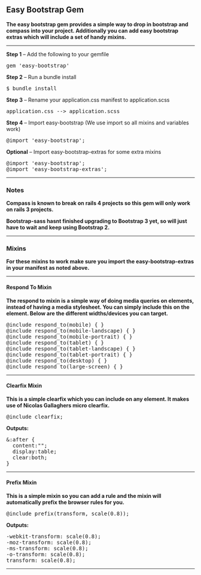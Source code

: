 ## Easy Bootstrap Gem

**The easy bootstrap gem provides a simple way to drop in bootstrap and compass into your project. Additionally you can add easy bootstrap extras which will include a set of handy mixins.**

***

**Step 1** – Add the following to your gemfile

<pre>
gem 'easy-bootstrap'
</pre>

**Step 2** – Run a bundle install

<pre>
$ bundle install
</pre>

**Step 3** – Rename your application.css manifest to application.scss

<pre>
application.css --> application.scss
</pre>

**Step 4** – Import easy-bootstrap (We use import so all mixins and variables work)

<pre>
@import 'easy-bootstrap';
</pre>

**Optional** – Import easy-bootstrap-extras for some extra mixins

<pre>
@import 'easy-bootstrap';
@import 'easy-bootstrap-extras';
</pre>

***

### Notes

**Compass is known to break on rails 4 projects so this gem will only work on rails 3 projects.**

**Bootstrap-sass hasnt finished upgrading to Bootstrap 3 yet, so will just have to wait and keep using Bootstrap 2.**

***

### Mixins

**For these mixins to work make sure you import the easy-bootstrap-extras in your manifest as noted above.**

***

#### Respond To Mixin

**The respond to mixin is a simple way of doing media queries on elements, instead of having a media stylesheet. You can simply include this on the element. Below are the different widths/devices you can target.**

<pre>
@include respond_to(mobile) { }
@include respond_to(mobile-landscape) { }
@include respond_to(mobile-portrait) { }
@include respond_to(tablet) { }
@include respond_to(tablet-landscape) { }
@include respond_to(tablet-portrait) { }
@include respond_to(desktop) { }
@include respond_to(large-screen) { }
</pre>

***

#### Clearfix Mixin

**This is a simple clearfix which you can include on any element. It makes use of Nicolas Gallaghers micro clearfix.**

<pre>
@include clearfix;
</pre>

**Outputs:**

<pre>
&:after {
  content:"";
  display:table;
  clear:both;
}
</pre>

***

#### Prefix Mixin

**This is a simple mixin so you can add a rule and the mixin will automatically prefix the browser rules for you.**

<pre>
@include prefix(transform, scale(0.8));
</pre>

**Outputs:**

<pre>
-webkit-transform: scale(0.8);
-moz-transform: scale(0.8);
-ms-transform: scale(0.8);
-o-transform: scale(0.8);
transform: scale(0.8);
</pre>

***